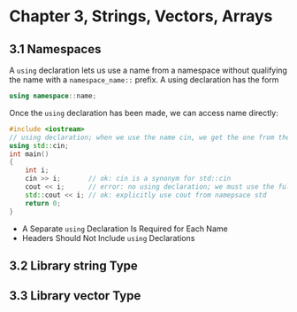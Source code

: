 # Chapter 3, Strings, Vectors, Arrays
## 3.1 Namespaces
A ```using``` declaration lets us use a name from a namespace without qualifying the name with a ```namespace_name::``` prefix. A using declaration has the form

```cpp
using namespace::name;
```

Once the ```using``` declaration has been made, we can access name directly:

```cpp
#include <iostream>
// using declaration; when we use the name cin, we get the one from the namespace std
using std::cin;
int main()
{
    int i;
    cin >> i;       // ok: cin is a synonym for std::cin
    cout << i;      // error: no using declaration; we must use the full name
    std::cout << i; // ok: explicitly use cout from namepsace std
    return 0;
}
```

* A Separate ```using``` Declaration Is Required for Each Name
* Headers Should Not Include ```using``` Declarations

## 3.2 Library string Type


## 3.3 Library vector Type
